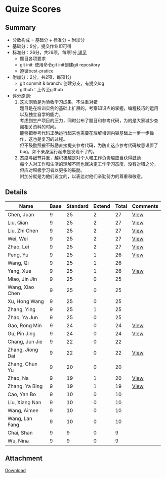# Quize Scores

## Summary

* 分数构成 = 基础分 + 标准分 + 附加分
* 基础分：9分，提交作业即可得
* 标准分：26分，共26项，每项1分,[详见](#attachment)
    * 题目各项要求
    * git init: 使用命令git init创建git repository
    * 遵循best-pratice
* 附加分：2分，共2项，每项1分
    * git commit & branch: 创建分支，有提交log
    * github：上传至github
* 评分原则:
    1. 这次测验是为验收学习成果，不注重对错  
        题目是在培训实例的基础上扩展的，考察知识点的掌握，编程技巧的运用以及独立自学的能力。  
        考虑到生产项目的压力，同时公布了题目和参考代码，为的是大家减少查阅相关资料的时间。  
        能够把参考代码正确运行起来也需要在理解培训内容基础上一步一步操作，这也是复习的过程。  
        但不鼓励照搬不鼓励直接提交参考代码，为防止这点参考代码故意设置了bug，如不亲身运行起来是发现不了的。  
    1. 态度与细节并重，越积极越是对个人和工作负责越应当获得鼓励  
        每个人对工作和生活的理解不同也就决定工作学习态度，没有对错之分，但应对积极学习者以更多的鼓励。  
        附加分就是为他们设立的，以表达对他们辛勤努力的尊重和敬意。  

## Details

|       Name       | Base | Standard | Extend | Total |      Comments       |
| ---------------- | ---- | -------- | ------ | ----- | ------------------- |
| Chen, Juan       | 9    | 25       | 2      | 27    | [View](chenjuan)    |
| Liu, Qian        | 9    | 25       | 2      | 27    | [View](liuqian)     |
| Liu, Zhi Chen    | 9    | 25       | 2      | 27    | [View](liuzhichen)  |
| Wei, Wei         | 9    | 25       | 2      | 27    | [View](weiwei)      |
| Zhao, Lei        | 9    | 25       | 2      | 27    | [View](zhaolei)     |
| Peng, Yu         | 9    | 25       | 1      | 26    | [View](pengyu)      |
| Wang, Qi         | 9    | 25       | 1      | 26    |                     |
| Yang, Xue        | 9    | 25       | 1      | 26    | [View](yangxue)     |
| Miao, Jin Jin    | 9    | 25       | 0      | 25    |                     |
| Wang, Xiao Chen  | 9    | 25       | 0      | 25    |                     |
| Xu, Hong Wang    | 9    | 25       | 0      | 25    |                     |
| Zhang, Ying      | 9    | 25       | 1      | 25    |                     |
| Zhao, Ya Jun     | 9    | 25       | 0      | 25    |                     |
| Gao, Rong Min    | 9    | 24       | 0      | 24    | [View](gaorongmin)  |
| Gu, Pin Jing     | 9    | 24       | 0      | 24    | [View](gupinjing)   |
| Chang, Jun Jie   | 9    | 22       | 0      | 22    |                     |
| Zhang, Jiong Dai | 9    | 22       | 0      | 22    | [View](zhangjundai) |
| Zhang, Chun Yu   | 9    | 20       | 0      | 20    |                     |
| Zhao, Na         | 9    | 19       | 1      | 20    | [View](zhaona)      |
| Zhang, Ya Bing   | 9    | 19       | 1      | 19    | [View](zhangyabing) |
| Cao, Yan Bo      | 9    | 10       | 0      | 10    |                     |
| Liu, Xiang Nan   | 9    | 10       | 0      | 10    |                     |
| Wang, Aimee      | 9    | 10       | 0      | 10    |                     |
| Wang, Lan Fang   | 9    | 10       | 0      | 10    |                     |
| Chai, Shan       | 9    | 9        | 0      | 9     |                     |
| Wu, Nina         | 9    | 9        | 0      | 9     |                     |

## Attachment

[Download](scores.xlsx)